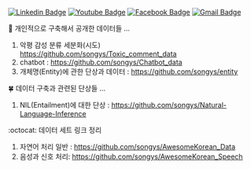 




 
	
  [![Linkedin Badge](https://img.shields.io/badge/-LinkedIn-blue?style=flat-square&logo=Linkedin&logoColor=white&link=https://www.linkedin.com/in/https://www.linkedin.com/in/%EC%98%81%EC%88%99-%EC%86%A1-768491b0/)](https://www.linkedin.com/in/%EC%98%81%EC%88%99-%EC%86%A1-768491b0/)  [![Youtube Badge](https://img.shields.io/badge/Youtube-ff0000?style=flat-square&logo=youtube&link=https://www.youtube.com/channel/UC6kHTx_z0XmU9TFKqzvJ9TQ)](https://www.youtube.com/channel/UC6kHTx_z0XmU9TFKqzvJ9TQ/videos?view=57&flow=grid)  [![Facebook Badge](https://img.shields.io/badge/facebook-1877f2?style=flat-square&logo=facebook&logoColor=white&link=https://www.facebook.com/youngsook.song.1)](https://www.facebook.com/youngsook.song.1) [![Gmail Badge](https://img.shields.io/badge/Gmail-d14836?style=flat-square&logo=Gmail&logoColor=white&link=mailto:klanguage1004@gmail.com)](mailto:klanguage1004@gmail.com)
  
  
  
  
  :cherry_blossom: 개인적으로 구축해서 공개한 데이터들 ...              
        
  1. 악평 감성 분류 세분화(시도) https://github.com/songys/Toxic_comment_data     
  2. chatbot :    https://github.com/songys/Chatbot_data  
  3. 개체명(Entity)에 관한 단상과 데이터  : https://github.com/songys/entity              
  
  
  :four_leaf_clover: 데이터 구축과 관련된 단상들 ...      
  
  1. NIL(Entailment)에 대한 단상  :  https://github.com/songys/Natural-Language-Inference


  :octocat: 데이터 세트 링크 정리                       
  1. 자연어 처리 일반 : https://github.com/songys/AwesomeKorean_Data              
  2. 음성과 신호 처리: https://github.com/songys/AwesomeKorean_Speech                
  
  
  
  
  
  
  
  

